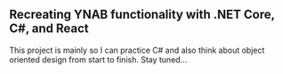 ## Recreating YNAB functionality with .NET Core, C#, and React 
This project is mainly so I can practice C# and also think about object oriented design from start to finish. Stay tuned...